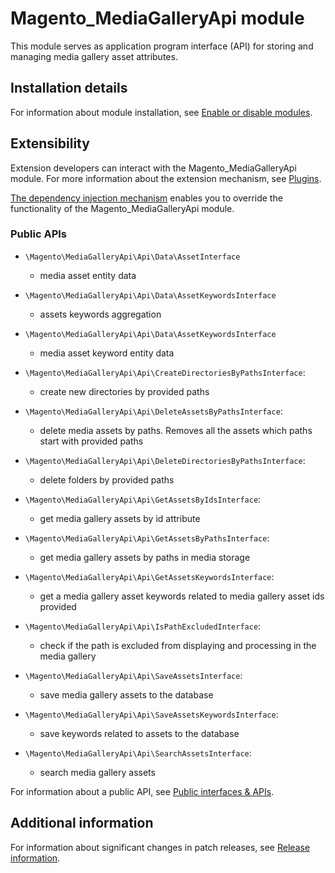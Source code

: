 # Magento_MediaGalleryApi module

This module serves as application program interface (API) for storing and managing media gallery asset attributes.

## Installation details

For information about module installation, see [Enable or disable modules](https://experienceleague.adobe.com/en/docs/commerce-operations/installation-guide/tutorials/manage-modules).

## Extensibility

Extension developers can interact with the Magento_MediaGalleryApi module. For more information about the extension mechanism, see [Plugins](https://developer.adobe.com/commerce/php/development/components/plugins/).

[The dependency injection mechanism](https://developer.adobe.com/commerce/php/development/components/dependency-injection/) enables you to override the functionality of the Magento_MediaGalleryApi module.

### Public APIs

- `\Magento\MediaGalleryApi\Api\Data\AssetInterface`
    - media asset entity data

- `\Magento\MediaGalleryApi\Api\Data\AssetKeywordsInterface`
    - assets keywords aggregation

- `\Magento\MediaGalleryApi\Api\Data\AssetKeywordsInterface`
    - media asset keyword entity data

- `\Magento\MediaGalleryApi\Api\CreateDirectoriesByPathsInterface`:
    - create new directories by provided paths

- `\Magento\MediaGalleryApi\Api\DeleteAssetsByPathsInterface`:
    - delete media assets by paths. Removes all the assets which paths start with provided paths

- `\Magento\MediaGalleryApi\Api\DeleteDirectoriesByPathsInterface`:
    - delete folders by provided paths

- `\Magento\MediaGalleryApi\Api\GetAssetsByIdsInterface`:
    - get media gallery assets by id attribute

- `\Magento\MediaGalleryApi\Api\GetAssetsByPathsInterface`:
    - get media gallery assets by paths in media storage

- `\Magento\MediaGalleryApi\Api\GetAssetsKeywordsInterface`:
    - get a media gallery asset keywords related to media gallery asset ids provided

- `\Magento\MediaGalleryApi\Api\IsPathExcludedInterface`:
    - check if the path is excluded from displaying and processing in the media gallery

- `\Magento\MediaGalleryApi\Api\SaveAssetsInterface`:
    - save media gallery assets to the database

- `\Magento\MediaGalleryApi\Api\SaveAssetsKeywordsInterface`:
    - save keywords related to assets to the database
  
- `\Magento\MediaGalleryApi\Api\SearchAssetsInterface`:
    - search media gallery assets

For information about a public API, see [Public interfaces & APIs](https://developer.adobe.com/commerce/php/development/components/api-concepts/).

## Additional information

For information about significant changes in patch releases, see [Release information](https://experienceleague.adobe.com/en/docs/commerce-operations/release/notes/overview).
